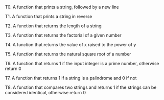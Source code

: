 T0. A function that prints a string, followed by a new line

T1. A function that prints a string in reverse

T2. A function that returns the length of a string

T3. A function that returns the factorial of a given number

T4. A function that returns the value of x raised to the power of y

T5. A function that returns the natural square root of a number

T6. A function that returns 1 if the input integer is a prime number, otherwise return 0

T7. A function that returns 1 if a string is a palindrome and 0 if not

T8. A function that compares two strings and returns 1 if the strings can be considered identical, otherwise return 0

